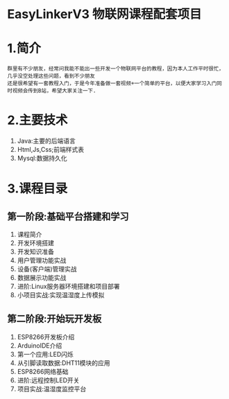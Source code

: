 # EasyLinkerV3 物联网课程配套项目
# 1.简介
```
群里有不少朋友，经常问我能不能出一些开发一个物联网平台的教程，因为本人工作平时很忙，几乎没空处理这些问题，看到不少朋友
还是很希望有一套教程入门，于是今年准备做一套视频+一个简单的平台，以便大家学习入门同时视频会传到B站，希望大家关注一下.
```
# 2.主要技术

1. Java:主要的后端语言
2. Html,Js,Css;前端样式表
3. Mysql:数据持久化

# 3.课程目录
## 第一阶段:基础平台搭建和学习
1. 课程简介
2. 开发环境搭建
3. 开发知识准备
4. 用户管理功能实战
5. 设备(客户端)管理实战
6. 数据展示功能实战
7. 进阶:Linux服务器环境搭建和项目部署
8. 小项目实战:实现温湿度上传模拟

## 第二阶段:开始玩开发板

1. ESP8266开发板介绍
2. ArduinoIDE介绍
3. 第一个应用:LED闪烁
4. 从引脚读取数据:DHT11模块的应用
5. ESP8266网络基础
6. 进阶:远程控制LED开关
7. 项目实战:温湿度监控平台
